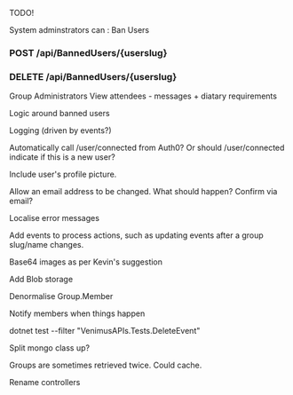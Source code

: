 
TODO!

System adminstrators can :  Ban Users
### POST /api/BannedUsers/{userslug}
### DELETE /api/BannedUsers/{userslug}


Group Administrators
View attendees - messages + diatary  requirements

Logic around banned users

Logging (driven by events?)

Automatically call /user/connected from Auth0?   Or should /user/connected indicate if this is a new user?

Include user's profile picture.

Allow an email address to be changed.  What should happen?  Confirm via email?

Localise error messages

Add events to process actions,  such as updating events after a group slug/name changes.

Base64 images  as per Kevin's suggestion

Add Blob storage

Denormalise Group.Member

Notify members when things happen

dotnet test --filter "VenimusAPIs.Tests.DeleteEvent"

Split mongo class up?

Groups are sometimes retrieved twice.  Could cache.   

Rename controllers